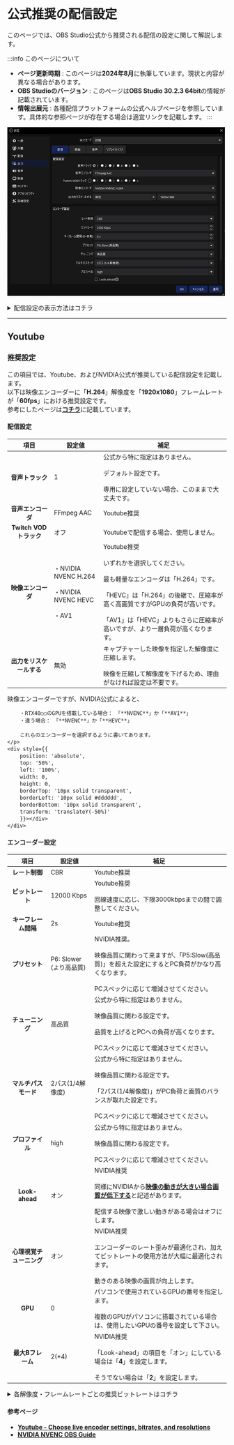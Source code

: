 # 公式推奨の配信設定

このページでは、OBS Studio公式から推奨される配信の設定に関して解説します。

:::info このページについて

- **ページ更新時期** : このページは**2024年8月**に執筆しています。現状と内容が異なる場合があります。
- **OBS Studioのバージョン** : このページは**OBS Studio 30.2.3 64bit**の情報が記載されています。
- **情報出展元** : 各種配信プラットフォームの公式ヘルプページを参照しています。具体的な参照ページが存在する場合は適宜リンクを記載します。
:::

![setting_output_streaming](setting_output_streaming.png)


<details>
  	<summary>配信設定の表示方法はコチラ</summary>

	|画像|説明|
	|:---:|---|
	||まずは設定画面を表示します。<br></br>設定画面の開き方が分からない人は[**コチラ**](/docs/obs_studio/settings/how_to_start.md)を確認します。|
	|![setting_output_base](setting_output_base.png)|左の項目から「**出力**」を選択します。|
	|![setting_output_output_mode](setting_output_output_mode.png)|画面上部の「出力モード」から「**詳細**」を選択します。<br></br>|
	|![setting_output_streaming](setting_output_streaming.png)|左のような画面が表示されていれば成功です。|

</details>

***

## Youtube

### 推奨設定

この項目では、Youtube、およびNVIDIA公式が推奨している配信設定を記載します。  
以下は映像エンコーダーに「**H.264**」解像度を「**1920x1080**」フレームレートが「**60fps**」における推奨設定です。  
参考にしたページは[**コチラ**](/docs/obs_studio/recommended_setting/streaming#参考ページ)に記載しています。

#### 配信設定

|項目|設定値|補足|
|:---:|---|---|
|**音声トラック**|1|公式から特に指定はありません。<br></br>デフォルト設定です。<br></br>専用に設定していない場合、このままで大丈夫です。|
|**音声エンコーダ**|FFmpeg AAC|Youtube推奨|
|**Twitch VODトラック**|オフ|Youtubeで配信する場合、使用しません。|
|**映像エンコーダ**|・NVIDIA NVENC H.264<br></br>・NVIDIA NVENC HEVC<br></br>・AV1|Youtube推奨<br></br>いずれかを選択してください。<br></br>最も軽量なエンコーダは「H.264」です。<br></br>「HEVC」は「H.264」の後継で、圧縮率が高く高画質ですがGPUの負荷が高いです。<br></br>「AV1」は「HEVC」よりもさらに圧縮率が高いですが、より一層負荷が高くなります。|
|**出力をリスケールする**|無効|キャプチャーした映像を指定した解像度に圧縮します。<br></br>映像を圧縮して解像度を下げるため、理由がなければ設定は不要です。|

<div style={{ display: 'flex', justifyContent: 'flex-end', alignItems: 'center' }}>
  <div style={{
    position: 'relative',
    display: 'inline-block',
    padding: '10px 20px',
    backgroundColor: '#dddddd',
    borderRadius: '15px',
    color: 'black',
    marginRight: '10px',
    boxSizing: 'border-box',
    lineHeight: '1.4em',
  }}>
    <p style={{ 
      margin: 0, 
      display: 'block',
      lineHeight: '1.4em',
    }}>
		映像エンコーダーですが、NVIDIA公式によると、  
		
		・RTX40○○のGPUを搭載している場合：　「**NVENC**」か「**AV1**」  
		・違う場合：　「**NVENC**」か「**HEVC**」  
		
		これらのエンコーダーを選択するように書いてあります。  
    </p>
    <div style={{
		position: 'absolute',
		top: '50%',
		left: '100%',
		width: 0,
		height: 0,
		borderTop: '10px solid transparent',
		borderLeft: '10px solid #dddddd',
		borderBottom: '10px solid transparent',
		transform: 'translateY(-50%)'
		}}></div>
	</div>
</div>

#### エンコーダー設定

|項目|設定値|補足|
|:---:|---|---|
|**レート制御**|CBR|Youtube推奨|
|**ビットレート**|12000 Kbps|Youtube推奨<br></br>回線速度に応じ、下限3000kbpsまでの間で調整してください。|
|**キーフレーム間隔**|2s|Youtube推奨|
|**プリセット**|P6: Slower (より高品質)|NVIDIA推奨。<br></br>映像品質に関わって来ますが、「P5:Slow(高品質)」を超えた設定にするとPC負荷がかなり高くなります。<br></br>PCスペックに応じて増減させてください。|
|**チューニング**|高品質|公式から特に指定はありません。<br></br>映像品質に関わる設定です。<br></br>品質を上げるとPCへの負荷が高くなります。<br></br>PCスペックに応じて増減させてください。|
|**マルチパスモード**|2パス(1/4解像度)|公式から特に指定はありません。<br></br>映像品質に関わる設定です。<br></br>「2パス(1/4解像度)」がPC負荷と画質のバランスが取れた設定です。<br></br>PCスペックに応じて増減させてください。|
|**プロファイル**|high|公式から特に指定はありません。<br></br>映像品質に関わる設定です。<br></br>PCスペックに応じて増減させてください。|
|**Look-ahead**|オン|NVIDIA推奨<br></br>同様にNVIDIAから[**映像の動きが大きい場合画質が低下する**](https://www.nvidia.com/en-us/geforce/guides/broadcasting-guide/)と記述があります。<br></br>配信する映像で激しい動きがある場合はオフにします。|
|**心理視覚チューニング**|オン|NVIDIA推奨<br></br>エンコーダーのレート歪みが最適化され、加えてビットレートの使用方法が大幅に最適化されます。<br></br>動きのある映像の画質が向上します。|
|**GPU**|0|パソコンで使用されているGPUの番号を指定します。<br></br>複数のGPUがパソコンに搭載されている場合は、使用したいGPUの番号を設定して下さい。|
|**最大Bフレーム**|2(*4)|NVIDIA推奨<br></br>「Look-ahead」の項目を「オン」にしている場合は「**4**」を設定します。<br></br>そうでない場合は「**2**」を設定します。|

<details>
  	<summary>各解像度・フレームレートごとの推奨ビットレートはコチラ</summary>

| 解像度 @フレームレート | 推奨ビットレート（H.264） |
|:--:|:--:|
| **4K / 2160p @60fps** | 35,000 Kbps |
| **4K / 2160p @30fps** | 30,000 Kbps |
| **1440p @60fps** | 24,000 Kbps |
| **1440p @30fps** | 15,000 Kbps |
| **1080p @60fps** | 12,000 Kbps |
| **1080p @30fps** | 10,000 Kbps |
| **720p @60fps** | 6,000 Kbps |
| **240p ～ 720p @30fps** | 4,000 Kbps |

</details>

#### 参考ページ
- [**Youtube - Choose live encoder settings, bitrates, and resolutions**](https://support.google.com/youtube/answer/2853702?hl=en)
- [**NVIDIA NVENC OBS Guide**](https://www.nvidia.com/en-us/geforce/guides/broadcasting-guide/)